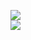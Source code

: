 [![](https://img.shields.io/badge/Made%20With-Github%20Spray-lightgrey.svg?style=for-the-badge&logo=github)](https://github.com/Annihil/github-spray#13340)  
[![](https://i.imgur.com/2DrTn0Z.gif)](https://github.com/Annihil/github-spray)